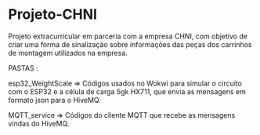 # Projeto-CHNI
Projeto extracurricular em parceria com a empresa CHNI, com objetivo de criar uma forma de sinalização sobre informações das peças dos carrinhos de montagem utilizados na empresa.

PASTAS :

esp32_WeightScale => Códigos usados no Wokwi para simular o circuito com o ESP32 e a célula de carga 5gk HX711, que envia as mensagens em formato json para o HiveMQ.

MQTT_service => Códigos do cliente MQTT que recebe as mensagens vindas do HiveMQ.
